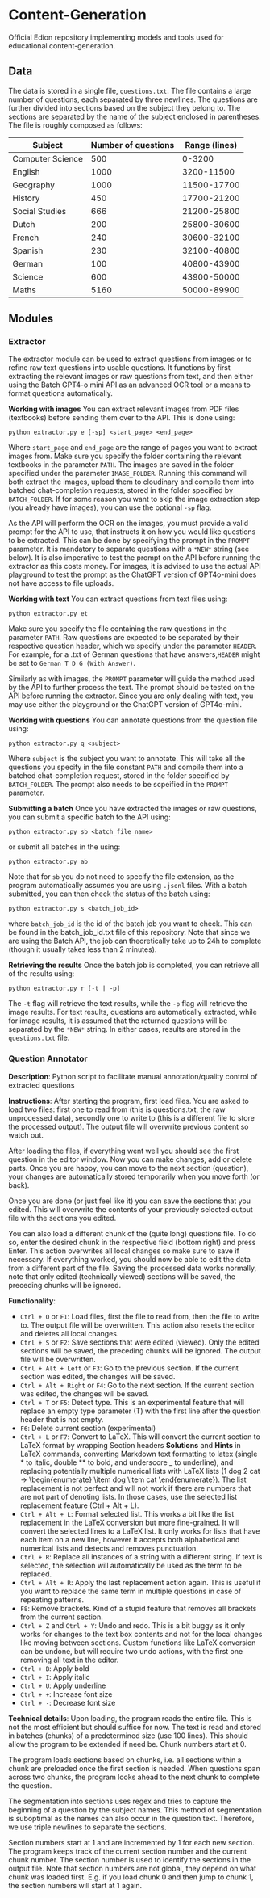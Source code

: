 # Content-Generation
Official Edion repository implementing models and tools used for educational content-generation.

## Data
The data is stored in a single file, `questions.txt`. The file contains a large number of questions, each separated by
three newlines. The questions are further divided into sections based on the subject they belong to. The sections are
separated by the name of the subject enclosed in parentheses. The file is roughly composed as follows:


| Subject          | Number of questions | Range (lines) |
|------------------|---------------------|---------------|
| Computer Science | 500                 | 0-3200        |
| English          | 1000                | 3200-11500    |
| Geography        | 1000                | 11500-17700   |
| History          | 450                 | 17700-21200   |
| Social Studies   | 666                 | 21200-25800   |
| Dutch            | 200                 | 25800-30600   |
| French           | 240                 | 30600-32100   |
| Spanish          | 230                 | 32100-40800   |
| German           | 100                 | 40800-43900   |
| Science          | 600                 | 43900-50000   |
| Maths            | 5160                | 50000-89900   |



## Modules

### Extractor
The extractor module can be used to extract questions from images or to refine raw text questions into usable questions. It functions by first extracting the relevant images or raw questions from text, and then either using the Batch GPT4-o mini API as an advanced OCR tool or a means to format questions automatically. 

**Working with images**
You can extract relevant images from PDF files (textbooks) before sending them over to the API. This is done using:
```
python extractor.py e [-sp] <start_page> <end_page>
```
Where `start_page` and `end_page` are the range of pages you want to extract images from. Make sure you specify the folder containing the relevant textbooks in the parameter `PATH`. The images are saved in the folder specified under the parameter `IMAGE_FOLDER`. Running this command will both extract the images, upload them to cloudinary and compile them into batched chat-completion requests, stored in the folder specified by `BATCH_FOLDER`. If for some reason you want to skip the image extraction step (you already have images), you can use the optional `-sp` flag.

As the API will perform the OCR on the images, you must provide a valid prompt for the API to use, that instructs it on how you would like questions to be extracted. This can be done by specifying the prompt in the `PROMPT` parameter. It is mandatory to separate questions with a `*NEW*` string (see below). It is also imperative to test the prompt on the API before running the extractor as this costs money. For images, it is advised to use the actual API playground to test the prompt as the ChatGPT version of GPT4o-mini does not have access to file uploads.

**Working with text**
You can extract questions from text files using:
```
python extractor.py et
```
Make sure you specify the file containing the raw questions in the parameter `PATH`. Raw questions are expected to be separated by their respective question header, which we specify under the parameter `HEADER`. For example, for a .txt of German questions that have answers,`HEADER` might be set to `German T D G (With Answer)`. 

Similarly as with images, the `PROMPT` parameter will guide the method used by the API to further process the text. The prompt should be tested on the API before running the extractor. Since you are only dealing with text, you may use either the playground or the ChatGPT version of GPT4o-mini.

**Working with questions**
You can annotate questions from the question file using:
```
python extractor.py q <subject>
```
Where `subject` is the subject you want to annotate. This will take all the questions you specify in the file constant `PATH` and compile them into a batched chat-completion request, stored in the folder specified by `BATCH_FOLDER`. The prompt also needs to be scpeified in the `PROMPT` parameter.

**Submitting a batch**
Once you have extracted the images or raw questions, you can submit a specific batch to the API using:
```
python extractor.py sb <batch_file_name>
```
or submit all batches in the  using:
```
python extractor.py ab
```
Note that for `sb` you do not need to specify the file extension, as the program automatically assumes you are using `.jsonl` files. With a batch submitted, you can then check the status of the batch using:
```
python extractor.py s <batch_job_id>
```
where `batch_job_id` is the id of the batch job you want to check. This can be found in the batch_job_id.txt file of this repository. Note that since we are using the Batch API, the job can theoretically take up to 24h to complete (though it usually takes less than 2 minutes).

**Retrieving the results**
Once the batch job is completed, you can retrieve all of the results using:
```
python extractor.py r [-t | -p]
```
The `-t` flag will retrieve the text results, while the `-p` flag will retrieve the image results. For text results, questions are automatically extracted, while for image results, it is assumed that the returned questions will be separated by the `*NEW*` string. In either cases, results are stored in the `questions.txt` file. 

### Question Annotator
**Description**: 
Python script to facilitate manual annotation/quality control of extracted questions

**Instructions**:
After starting the program, first load files. You are asked to load two files: first one to read from
(this is questions.txt, the raw unprocessed data), secondly one to write to (this is a different file to store the
processed output). The output file will overwrite previous content so watch out.

After loading the files, if everything went well you should see the first question in the editor window. Now you can 
make changes, add or delete parts. Once you are happy, you can move to the next section (question), your changes are 
automatically stored temporarily when you move forth (or back).

Once you are done (or just feel like it) you can save the sections that you edited. This will overwrite the contents of
your previously selected output file with the sections you edited.

You can also load a different chunk of the (quite long) questions file. To do so, enter the desired chunk in the 
respective field (bottom right) and press Enter. This action overwrites all local changes so make sure to save if
necessary. If everything worked, you should now be able to edit the data from a different part of the file. Saving the 
processed data works normally, note that only edited (technically viewed) sections will be saved, the preceding chunks 
will be ignored.

**Functionality**:

- `Ctrl + O` or `F1`: Load files, first the file to read from, then the file to write to. The output file will be 
  overwritten. This action also resets the editor and deletes all local changes.
- `Ctrl + S` or `F2`: Save sections that were edited (viewed). Only the edited sections will be saved, the preceding 
  chunks will be ignored. The output file will be overwritten.
- `Ctrl + Alt + Left` or `F3`: Go to the previous section. If the current section was edited, the changes will be saved.
- `Ctrl + Alt + Right` or `F4`: Go to the next section. If the current section was edited, the changes will be saved.
- `Ctrl + T` or `F5`: Detect type. This is an experimental feature that will replace an empty type parameter (T) with 
  the first line after the question header that is not empty.
- `F6`: Delete current section (experimental)
- `Ctrl + L` or `F7`: Convert to LaTeX. This will convert the current section to LaTeX format by wrapping Section
  headers **Solutions** and **Hints** in LaTeX commands, converting Markdown text formatting to latex
  (single * to italic, double ** to bold, and underscore _ to underline), and replacing potentially multiple numerical 
  lists with LaTeX lists (1 dog 2 cat -> \begin{enumerate} \item dog \item cat \end{enumerate}).
  The list replacement is not perfect and will not work if there are numbers that are not part of denoting lists. In 
  those cases, use the selected list replacement feature (Ctrl + Alt + L).
- `Ctrl + Alt + L`: Format selected list. This works a bit like the list replacement in the LaTeX conversion but
  more fine-grained. It will convert the selected lines to a LaTeX list. It only works for lists that have each item on
  a new line, however it accepts both alphabetical and numerical lists and detects and removes punctuation.
- `Ctrl + R`: Replace all instances of a string with a different string. If text is selected, the selection will
  automatically be used as the term to be replaced.
- `Ctrl + Alt + R`: Apply the last replacement action again. This is useful if you want to replace the same term
  in multiple questions in case of repeating patterns.
- `F8`: Remove brackets. Kind of a stupid feature that removes all brackets from the current section.
- `Ctrl + Z` and `Ctrl + Y`: Undo and redo. This is a bit buggy as it only works for changes to the text box contents
  and not for the local changes like moving between sections. Custom functions like LaTeX conversion can be undone,
  but will require two undo actions, with the first one removing all text in the editor.
- `Ctrl + B`: Apply bold
- `Ctrl + I`: Apply italic
- `Ctrl + U`: Apply underline
- `Ctrl + +`: Increase font size
- `Ctrl + -`: Decrease font size


**Technical details**:
Upon loading, the program reads the entire file. This is not the most efficient but should suffice for now. The text
is read and stored in batches (chunks) of a predetermined size (use 100 lines). This should allow the 
program to be extended if need be. Chunk numbers start at 0.

The program loads sections based on chunks, i.e. all sections within a chunk are preloaded once the first section is 
needed. When questions span across two chunks, the program looks ahead to the next chunk to complete the question.

The segmentation into sections uses regex and tries to capture the beginning of a question by the subject names. This 
method of segmentation is suboptimal as the names can also occur in the question text. Therefore, we use triple newlines
to separate the sections.

Section numbers start at 1 and are incremented by 1 for each new section. The program keeps track of the current
section number and the current chunk number. The section number is used to identify the sections in the output file.
Note that section numbers are not global, they depend on what chunk was loaded first. E.g. if you load chunk 0 and then
jump to chunk 1, the section numbers will start at 1 again.